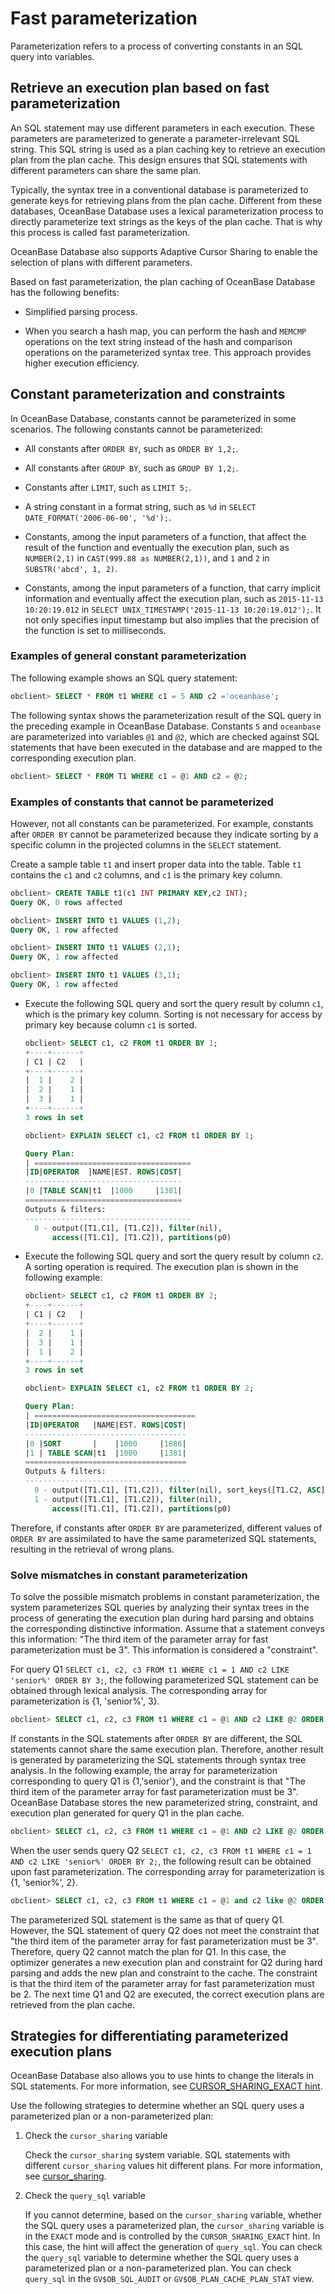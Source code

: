 # Fast parameterization

Parameterization refers to a process of converting constants in an SQL query into variables.

## Retrieve an execution plan based on fast parameterization

An SQL statement may use different parameters in each execution. These parameters are parameterized to generate a parameter-irrelevant SQL string. This SQL string is used as a plan caching key to retrieve an execution plan from the plan cache. This design ensures that SQL statements with different parameters can share the same plan.

Typically, the syntax tree in a conventional database is parameterized to generate keys for retrieving plans from the plan cache. Different from these databases, OceanBase Database uses a lexical parameterization process to directly parameterize text strings as the keys of the plan cache. That is why this process is called fast parameterization.

OceanBase Database also supports Adaptive Cursor Sharing to enable the selection of plans with different parameters.

<!-- The following figure shows the process of retrieving an execution plan based on fast parameterization.

![p179646](https://help-static-aliyun-doc.aliyuncs.com/assets/img/zh-CN/2936018461/p422452.jpg) -->

Based on fast parameterization, the plan caching of OceanBase Database has the following benefits:

* Simplified parsing process.

* When you search a hash map, you can perform the hash and `MEMCMP` operations on the text string instead of the hash and comparison operations on the parameterized syntax tree. This approach provides higher execution efficiency.

## Constant parameterization and constraints

In OceanBase Database, constants cannot be parameterized in some scenarios. The following constants cannot be parameterized:

* All constants after `ORDER BY`, such as `ORDER BY 1,2;`.

* All constants after `GROUP BY`, such as `GROUP BY 1,2;`.

* Constants after `LIMIT`, such as `LIMIT 5;`.

* A string constant in a format string, such as `%d` in `SELECT DATE_FORMAT('2006-06-00', '%d');`.

* Constants, among the input parameters of a function, that affect the result of the function and eventually the execution plan, such as `NUMBER(2,1)` in `CAST(999.88 as NUMBER(2,1))`, and `1` and `2` in `SUBSTR('abcd', 1, 2)`.

* Constants, among the input parameters of a function, that carry implicit information and eventually affect the execution plan, such as `2015-11-13 10:20:19.012` in `SELECT UNIX_TIMESTAMP('2015-11-13 10:20:19.012');`. It not only specifies input timestamp but also implies that the precision of the function is set to milliseconds.

### Examples of general constant parameterization

The following example shows an SQL query statement:

```sql
obclient> SELECT * FROM t1 WHERE c1 = 5 AND c2 ='oceanbase';
```

The following syntax shows the parameterization result of the SQL query in the preceding example in OceanBase Database. Constants `5` and `oceanbase` are parameterized into variables `@1` and `@2`, which are checked against SQL statements that have been executed in the database and are mapped to the corresponding execution plan.

```sql
obclient> SELECT * FROM T1 WHERE c1 = @1 AND c2 = @2;
```

### Examples of constants that cannot be parameterized

However, not all constants can be parameterized. For example, constants after `ORDER BY` cannot be parameterized because they indicate sorting by a specific column in the projected columns in the `SELECT` statement.

Create a sample table `t1` and insert proper data into the table. Table `t1` contains the `c1` and `c2` columns, and `c1` is the primary key column.

```sql
obclient> CREATE TABLE t1(c1 INT PRIMARY KEY,c2 INT);
Query OK, 0 rows affected

obclient> INSERT INTO t1 VALUES (1,2);
Query OK, 1 row affected

obclient> INSERT INTO t1 VALUES (2,1);
Query OK, 1 row affected

obclient> INSERT INTO t1 VALUES (3,1);
Query OK, 1 row affected
```

* Execute the following SQL query and sort the query result by column `c1`, which is the primary key column. Sorting is not necessary for access by primary key because column `c1` is sorted.

   ```sql
   obclient> SELECT c1, c2 FROM t1 ORDER BY 1;
   +----+------+
   | C1 | C2   |
   +----+------+
   |  1 |    2 |
   |  2 |    1 |
   |  3 |    1 |
   +----+------+
   3 rows in set

   obclient> EXPLAIN SELECT c1, c2 FROM t1 ORDER BY 1;

   Query Plan:
   | ===================================
   |ID|OPERATOR  |NAME|EST. ROWS|COST|
   -----------------------------------
   |0 |TABLE SCAN|t1  |1000     |1381|
   ===================================
   Outputs & filters:
   -------------------------------------
     0 - output([T1.C1], [T1.C2]), filter(nil),
         access([T1.C1], [T1.C2]), partitions(p0)
   ```

* Execute the following SQL query and sort the query result by column `c2`. A sorting operation is required. The execution plan is shown in the following example:

   ```sql
   obclient> SELECT c1, c2 FROM t1 ORDER BY 2;
   +----+------+
   | C1 | C2   |
   +----+------+
   |  2 |    1 |
   |  3 |    1 |
   |  1 |    2 |
   +----+------+
   3 rows in set

   obclient> EXPLAIN SELECT c1, c2 FROM t1 ORDER BY 2;

   Query Plan:
   | ====================================
   |ID|OPERATOR   |NAME|EST. ROWS|COST|
   ------------------------------------
   |0 |SORT       |    |1000     |1886|
   |1 | TABLE SCAN|t1  |1000     |1381|
   ====================================
   Outputs & filters:
   -------------------------------------
     0 - output([T1.C1], [T1.C2]), filter(nil), sort_keys([T1.C2, ASC])
     1 - output([T1.C1], [T1.C2]), filter(nil),
         access([T1.C1], [T1.C2]), partitions(p0)
   ```

Therefore, if constants after `ORDER BY` are parameterized, different values of `ORDER BY` are assimilated to have the same parameterized SQL statements, resulting in the retrieval of wrong plans.

### Solve mismatches in constant parameterization

To solve the possible mismatch problems in constant parameterization, the system parameterizes SQL queries by analyzing their syntax trees in the process of generating the execution plan during hard parsing and obtains the corresponding distinctive information. Assume that a statement conveys this information: "The third item of the parameter array for fast parameterization must be 3". This information is considered a "constraint".

For query Q1 `SELECT c1, c2, c3 FROM t1 WHERE c1 = 1 AND c2 LIKE 'senior%' ORDER BY 3;`, the following parameterized SQL statement can be obtained through lexical analysis. The corresponding array for parameterization is {1, 'senior%', 3}.

```sql
obclient> SELECT c1, c2, c3 FROM t1 WHERE c1 = @1 AND c2 LIKE @2 ORDER BY @3;
```

If constants in the SQL statements after `ORDER BY` are different, the SQL statements cannot share the same execution plan. Therefore, another result is generated by parameterizing the SQL statements through syntax tree analysis. In the following example, the array for parameterization corresponding to query Q1 is {1,'senior'}, and the constraint is that "The third item of the parameter array for fast parameterization must be 3". OceanBase Database stores the new parameterized string, constraint, and execution plan generated for query Q1 in the plan cache.

```sql
obclient> SELECT c1, c2, c3 FROM t1 WHERE c1 = @1 AND c2 LIKE @2 ORDER BY 3;
```

When the user sends query Q2 `SELECT c1, c2, c3 FROM t1 WHERE c1 = 1 AND c2 LIKE 'senior%' ORDER BY 2;`, the following result can be obtained upon fast parameterization. The corresponding array for parameterization is {1, 'senior%', 2}.

```sql
obclient> SELECT c1, c2, c3 FROM t1 WHERE c1 = @1 and c2 like @2 ORDER BY @3;
```

The parameterized SQL statement is the same as that of query Q1. However, the SQL statement of query Q2 does not meet the constraint that "the third item of the parameter array for fast parameterization must be 3". Therefore, query Q2 cannot match the plan for Q1. In this case, the optimizer generates a new execution plan and constraint for Q2 during hard parsing and adds the new plan and constraint to the cache. The constraint is that the third item of the parameter array for fast parameterization must be 2. The next time Q1 and Q2 are executed, the correct execution plans are retrieved from the plan cache.

## Strategies for differentiating parameterized execution plans

OceanBase Database also allows you to use hints to change the literals in SQL statements. For more information, see [CURSOR_SHARING_EXACT hint](../../../500.sql-reference/100.sql-syntax/300.common-tenant-of-oracle-mode/300.basic-elements-of-oracle-mode/600.annotation-of-oracle-mode/400.hint-of-oracle-mode/200.hint-list-of-oracle-mode/700.other-hints-of-oracle-mode.md).

Use the following strategies to determine whether an SQL query uses a parameterized plan or a non-parameterized plan:

1. Check the `cursor_sharing` variable

   Check the `cursor_sharing` system variable. SQL statements with different `cursor_sharing` values hit different plans. For more information, see [cursor_sharing](../../../800.configuration-items-and-system-variables/200.system-variable/300.global-system-variable/1900.cursor_sharing-global.md).

2. Check the `query_sql` variable

   If you cannot determine, based on the `cursor_sharing` variable, whether the SQL query uses a parameterized plan, the `cursor_sharing` variable is in the `EXACT` mode and is controlled by the `CURSOR_SHARING_EXACT` hint. In this case, the hint will affect the generation of `query_sql`. You can check the `query_sql` variable to determine whether the SQL query uses a parameterized plan or a non-parameterized plan. You can check `query_sql` in the `GV$OB_SQL_AUDIT` or `GV$OB_PLAN_CACHE_PLAN_STAT` view.